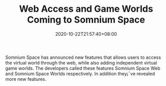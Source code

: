﻿---
title: "Web Access and Game Worlds Coming to Somnium Space"
date: 2020-10-22T21:57:40+08:00
lastmod: 2020-10-22T16:45:40+08:00
draft: false
authors: ["Rejoicing"]
description: "Somnium Space has announced new features that allows users to access the virtual world through the web, while also adding independent virtual game worlds. The developers called these features Somnium Space Web and Somnium Space Worlds respectively. In addition they¡¯ve revealed more new features."
featuredImage: "web-access-and-game-worlds-coming-to-somnium-space.png"
tags: ["Virtual World","Play to Earn"]
categories: ["news"]
news: ["Virtual World"]
weight: 
lightgallery: true
pinned: false
recommend: false
recommend1: false
---

Somnium Space has announced new features that allows users to access the virtual world through the web, while also adding independent virtual game worlds. The developers called these features Somnium Space Web and Somnium Space Worlds respectively. In addition they¡¯ve revealed more new features.

<!--more-->

